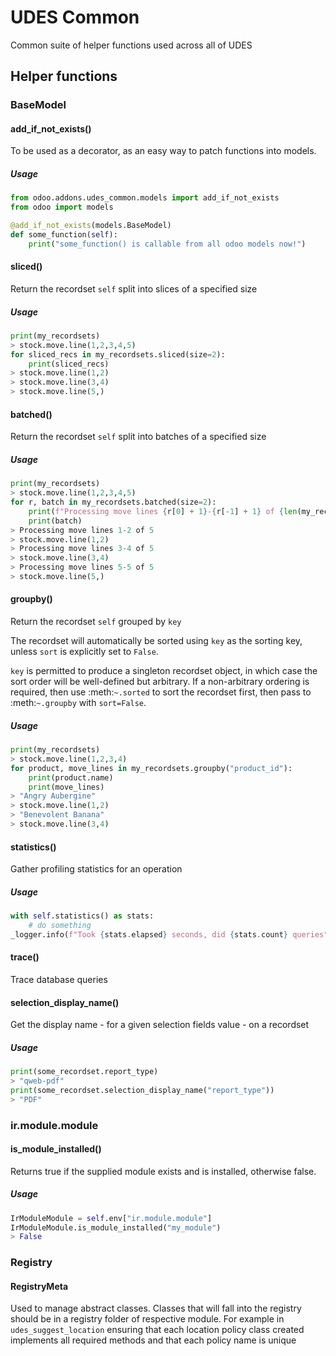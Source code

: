 # UDES Common
Common suite of helper functions used across all of UDES

## Helper functions
### BaseModel
#### add_if_not_exists()
To be used as a decorator, as an easy way to patch functions into models.
##### Usage
```python
from odoo.addons.udes_common.models import add_if_not_exists
from odoo import models

@add_if_not_exists(models.BaseModel)
def some_function(self):
    print("some_function() is callable from all odoo models now!")
```

#### sliced()
Return the recordset `self` split into slices of a specified size
##### Usage
```python
print(my_recordsets)
> stock.move.line(1,2,3,4,5)
for sliced_recs in my_recordsets.sliced(size=2):
    print(sliced_recs)
> stock.move.line(1,2)
> stock.move.line(3,4)
> stock.move.line(5,)
```

#### batched()
Return the recordset `self` split into batches of a specified size
##### Usage
```python
print(my_recordsets)
> stock.move.line(1,2,3,4,5)
for r, batch in my_recordsets.batched(size=2):
    print(f"Processing move lines {r[0] + 1}-{r[-1] + 1} of {len(my_recordsets)}")
    print(batch)
> Processing move lines 1-2 of 5
> stock.move.line(1,2)
> Processing move lines 3-4 of 5
> stock.move.line(3,4)
> Processing move lines 5-5 of 5
> stock.move.line(5,)
```

#### groupby()
Return the recordset `self` grouped by `key`

The recordset will automatically be sorted using `key` as the sorting key, unless `sort` is explicitly set to `False`.

`key` is permitted to produce a singleton recordset object, in which case the sort order will be well-defined but arbitrary. If a non-arbitrary ordering is required, then use :meth:`~.sorted` to sort the recordset first, then pass to :meth:`~.groupby` with `sort=False`.
##### Usage
```python
print(my_recordsets)
> stock.move.line(1,2,3,4)
for product, move_lines in my_recordsets.groupby("product_id"):
    print(product.name)
    print(move_lines)
> "Angry Aubergine"
> stock.move.line(1,2)
> "Benevolent Banana"
> stock.move.line(3,4)
```

#### statistics()
Gather profiling statistics for an operation
##### Usage
```python
with self.statistics() as stats:
    # do something
_logger.info(f"Took {stats.elapsed} seconds, did {stats.count} queries")
```

#### trace()
Trace database queries

#### selection_display_name()
Get the display name - for a given selection fields value - on a recordset
##### Usage
```python
print(some_recordset.report_type)
> "qweb-pdf"
print(some_recordset.selection_display_name("report_type"))
> "PDF"
```

### ir.module.module
#### is_module_installed()
Returns true if the supplied module exists
and is installed, otherwise false.
##### Usage
```python
IrModuleModule = self.env["ir.module.module"]
IrModuleModule.is_module_installed("my_module")
> False
```

### Registry
#### RegistryMeta
Used to manage abstract classes. Classes that will fall into the registry should be in a registry 
folder of respective module.
For example in `udes_suggest_location` ensuring that each location policy class created implements
all required methods and that each policy name is unique
